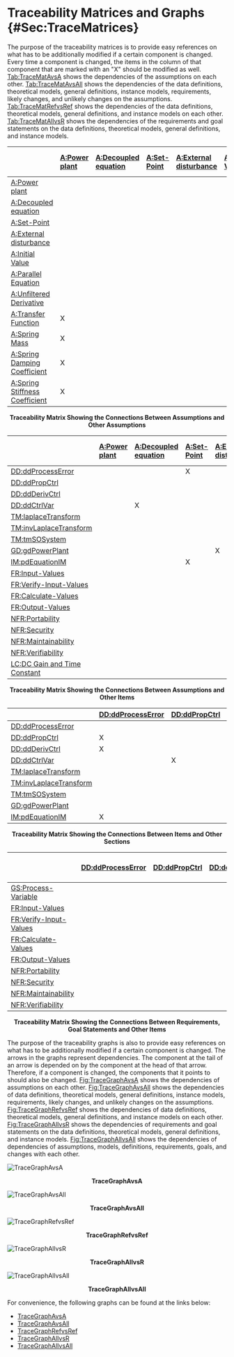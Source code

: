# Traceability Matrices and Graphs {#Sec:TraceMatrices}

The purpose of the traceability matrices is to provide easy references on what has to be additionally modified if a certain component is changed. Every time a component is changed, the items in the column of that component that are marked with an "X" should be modified as well. [Tab:TraceMatAvsA](./SecTraceMatrices.md#Table:TraceMatAvsA) shows the dependencies of the assumptions on each other. [Tab:TraceMatAvsAll](./SecTraceMatrices.md#Table:TraceMatAvsAll) shows the dependencies of the data definitions, theoretical models, general definitions, instance models, requirements, likely changes, and unlikely changes on the assumptions. [Tab:TraceMatRefvsRef](./SecTraceMatrices.md#Table:TraceMatRefvsRef) shows the dependencies of the data definitions, theoretical models, general definitions, and instance models on each other. [Tab:TraceMatAllvsR](./SecTraceMatrices.md#Table:TraceMatAllvsR) shows the dependencies of the requirements and goal statements on the data definitions, theoretical models, general definitions, and instance models.

<div id="Table:TraceMatAvsA"></div>

|                                                                      |[A:Power plant](./SecAssumps.md#pwrPlant)|[A:Decoupled equation](./SecAssumps.md#decoupled)|[A:Set-Point](./SecAssumps.md#setPoint)|[A:External disturbance](./SecAssumps.md#externalDisturb)|[A:Initial Value](./SecAssumps.md#initialValue)|[A:Parallel Equation](./SecAssumps.md#parallelEq)|[A:Unfiltered Derivative](./SecAssumps.md#unfilteredDerivative)|[A:Transfer Function](./SecAssumps.md#pwrPlantTxFnx)|[A:Spring Mass](./SecAssumps.md#massSpring)|[A:Spring Damping Coefficient](./SecAssumps.md#dampingCoeffSpring)|[A:Spring Stiffness Coefficient](./SecAssumps.md#stiffnessCoeffSpring)|
|:---------------------------------------------------------------------|:----------------------------------------|:------------------------------------------------|:--------------------------------------|:--------------------------------------------------------|:----------------------------------------------|:------------------------------------------------|:--------------------------------------------------------------|:---------------------------------------------------|:------------------------------------------|:-----------------------------------------------------------------|:---------------------------------------------------------------------|
|[A:Power plant](./SecAssumps.md#pwrPlant)                             |                                         |                                                 |                                       |                                                         |                                               |                                                 |                                                               |                                                    |                                           |                                                                  |                                                                      |
|[A:Decoupled equation](./SecAssumps.md#decoupled)                     |                                         |                                                 |                                       |                                                         |                                               |                                                 |                                                               |                                                    |                                           |                                                                  |                                                                      |
|[A:Set-Point](./SecAssumps.md#setPoint)                               |                                         |                                                 |                                       |                                                         |                                               |                                                 |                                                               |                                                    |                                           |                                                                  |                                                                      |
|[A:External disturbance](./SecAssumps.md#externalDisturb)             |                                         |                                                 |                                       |                                                         |                                               |                                                 |                                                               |                                                    |                                           |                                                                  |                                                                      |
|[A:Initial Value](./SecAssumps.md#initialValue)                       |                                         |                                                 |                                       |                                                         |                                               |                                                 |                                                               |                                                    |                                           |                                                                  |                                                                      |
|[A:Parallel Equation](./SecAssumps.md#parallelEq)                     |                                         |                                                 |                                       |                                                         |                                               |                                                 |                                                               |                                                    |                                           |                                                                  |                                                                      |
|[A:Unfiltered Derivative](./SecAssumps.md#unfilteredDerivative)       |                                         |                                                 |                                       |                                                         |                                               |                                                 |                                                               |                                                    |                                           |                                                                  |                                                                      |
|[A:Transfer Function](./SecAssumps.md#pwrPlantTxFnx)                  |X                                        |                                                 |                                       |                                                         |                                               |                                                 |                                                               |                                                    |                                           |                                                                  |                                                                      |
|[A:Spring Mass](./SecAssumps.md#massSpring)                           |X                                        |                                                 |                                       |                                                         |                                               |                                                 |                                                               |                                                    |                                           |                                                                  |                                                                      |
|[A:Spring Damping Coefficient](./SecAssumps.md#dampingCoeffSpring)    |X                                        |                                                 |                                       |                                                         |                                               |                                                 |                                                               |                                                    |                                           |                                                                  |                                                                      |
|[A:Spring Stiffness Coefficient](./SecAssumps.md#stiffnessCoeffSpring)|X                                        |                                                 |                                       |                                                         |                                               |                                                 |                                                               |                                                    |                                           |                                                                  |                                                                      |

**<p align="center">Traceability Matrix Showing the Connections Between Assumptions and Other Assumptions</p>**

<div id="Table:TraceMatAvsAll"></div>

|                                                            |[A:Power plant](./SecAssumps.md#pwrPlant)|[A:Decoupled equation](./SecAssumps.md#decoupled)|[A:Set-Point](./SecAssumps.md#setPoint)|[A:External disturbance](./SecAssumps.md#externalDisturb)|[A:Initial Value](./SecAssumps.md#initialValue)|[A:Parallel Equation](./SecAssumps.md#parallelEq)|[A:Unfiltered Derivative](./SecAssumps.md#unfilteredDerivative)|[A:Transfer Function](./SecAssumps.md#pwrPlantTxFnx)|[A:Spring Mass](./SecAssumps.md#massSpring)|[A:Spring Damping Coefficient](./SecAssumps.md#dampingCoeffSpring)|[A:Spring Stiffness Coefficient](./SecAssumps.md#stiffnessCoeffSpring)|
|:-----------------------------------------------------------|:----------------------------------------|:------------------------------------------------|:--------------------------------------|:--------------------------------------------------------|:----------------------------------------------|:------------------------------------------------|:--------------------------------------------------------------|:---------------------------------------------------|:------------------------------------------|:-----------------------------------------------------------------|:---------------------------------------------------------------------|
|[DD:ddProcessError](./SecDDs.md#DD:ddProcessError)          |                                         |                                                 |X                                      |                                                         |X                                              |                                                 |                                                               |                                                    |                                           |                                                                  |                                                                      |
|[DD:ddPropCtrl](./SecDDs.md#DD:ddPropCtrl)                  |                                         |                                                 |                                       |                                                         |                                               |                                                 |                                                               |                                                    |                                           |                                                                  |                                                                      |
|[DD:ddDerivCtrl](./SecDDs.md#DD:ddDerivCtrl)                |                                         |                                                 |                                       |                                                         |                                               |                                                 |X                                                              |                                                    |                                           |                                                                  |                                                                      |
|[DD:ddCtrlVar](./SecDDs.md#DD:ddCtrlVar)                    |                                         |X                                                |                                       |                                                         |                                               |X                                                |                                                               |                                                    |                                           |                                                                  |                                                                      |
|[TM:laplaceTransform](./SecTMs.md#TM:laplaceTransform)      |                                         |                                                 |                                       |                                                         |                                               |                                                 |                                                               |                                                    |                                           |                                                                  |                                                                      |
|[TM:invLaplaceTransform](./SecTMs.md#TM:invLaplaceTransform)|                                         |                                                 |                                       |                                                         |                                               |                                                 |                                                               |                                                    |                                           |                                                                  |                                                                      |
|[TM:tmSOSystem](./SecTMs.md#TM:tmSOSystem)                  |                                         |                                                 |                                       |                                                         |                                               |                                                 |                                                               |X                                                   |                                           |                                                                  |                                                                      |
|[GD:gdPowerPlant](./SecGDs.md#GD:gdPowerPlant)              |                                         |                                                 |                                       |X                                                        |                                               |                                                 |                                                               |                                                    |X                                          |X                                                                 |X                                                                     |
|[IM:pdEquationIM](./SecIMs.md#IM:pdEquationIM)              |                                         |                                                 |X                                      |                                                         |                                               |                                                 |                                                               |                                                    |                                           |                                                                  |                                                                      |
|[FR:Input-Values](./SecFRs.md#inputValues)                  |                                         |                                                 |                                       |                                                         |                                               |                                                 |                                                               |                                                    |                                           |                                                                  |                                                                      |
|[FR:Verify-Input-Values](./SecFRs.md#verifyInputs)          |                                         |                                                 |                                       |                                                         |                                               |                                                 |                                                               |                                                    |                                           |                                                                  |                                                                      |
|[FR:Calculate-Values](./SecFRs.md#calculateValues)          |                                         |                                                 |                                       |                                                         |                                               |                                                 |                                                               |                                                    |                                           |                                                                  |                                                                      |
|[FR:Output-Values](./SecFRs.md#outputValues)                |                                         |                                                 |                                       |                                                         |                                               |                                                 |                                                               |                                                    |                                           |                                                                  |                                                                      |
|[NFR:Portability](./SecNFRs.md#portable)                    |                                         |                                                 |                                       |                                                         |                                               |                                                 |                                                               |                                                    |                                           |                                                                  |                                                                      |
|[NFR:Security](./SecNFRs.md#security)                       |                                         |                                                 |                                       |                                                         |                                               |                                                 |                                                               |                                                    |                                           |                                                                  |                                                                      |
|[NFR:Maintainability](./SecNFRs.md#maintainability)         |                                         |                                                 |                                       |                                                         |                                               |                                                 |                                                               |                                                    |                                           |                                                                  |                                                                      |
|[NFR:Verifiability](./SecNFRs.md#verifiability)             |                                         |                                                 |                                       |                                                         |                                               |                                                 |                                                               |                                                    |                                           |                                                                  |                                                                      |
|[LC:DC Gain and Time Constant](./SecLCs.md#likeChgPP)       |                                         |                                                 |                                       |                                                         |                                               |                                                 |                                                               |                                                    |X                                          |X                                                                 |X                                                                     |

**<p align="center">Traceability Matrix Showing the Connections Between Assumptions and Other Items</p>**

<div id="Table:TraceMatRefvsRef"></div>

|                                                            |[DD:ddProcessError](./SecDDs.md#DD:ddProcessError)|[DD:ddPropCtrl](./SecDDs.md#DD:ddPropCtrl)|[DD:ddDerivCtrl](./SecDDs.md#DD:ddDerivCtrl)|[DD:ddCtrlVar](./SecDDs.md#DD:ddCtrlVar)|[TM:laplaceTransform](./SecTMs.md#TM:laplaceTransform)|[TM:invLaplaceTransform](./SecTMs.md#TM:invLaplaceTransform)|[TM:tmSOSystem](./SecTMs.md#TM:tmSOSystem)|[GD:gdPowerPlant](./SecGDs.md#GD:gdPowerPlant)|[IM:pdEquationIM](./SecIMs.md#IM:pdEquationIM)|
|:-----------------------------------------------------------|:-------------------------------------------------|:-----------------------------------------|:-------------------------------------------|:---------------------------------------|:-----------------------------------------------------|:-----------------------------------------------------------|:-----------------------------------------|:---------------------------------------------|:---------------------------------------------|
|[DD:ddProcessError](./SecDDs.md#DD:ddProcessError)          |                                                  |                                          |                                            |                                        |X                                                     |                                                            |                                          |                                              |                                              |
|[DD:ddPropCtrl](./SecDDs.md#DD:ddPropCtrl)                  |X                                                 |                                          |                                            |                                        |X                                                     |                                                            |                                          |                                              |                                              |
|[DD:ddDerivCtrl](./SecDDs.md#DD:ddDerivCtrl)                |X                                                 |                                          |                                            |                                        |X                                                     |                                                            |                                          |                                              |                                              |
|[DD:ddCtrlVar](./SecDDs.md#DD:ddCtrlVar)                    |                                                  |X                                         |X                                           |                                        |                                                      |                                                            |                                          |                                              |                                              |
|[TM:laplaceTransform](./SecTMs.md#TM:laplaceTransform)      |                                                  |                                          |                                            |                                        |                                                      |                                                            |                                          |                                              |                                              |
|[TM:invLaplaceTransform](./SecTMs.md#TM:invLaplaceTransform)|                                                  |                                          |                                            |                                        |                                                      |                                                            |                                          |                                              |                                              |
|[TM:tmSOSystem](./SecTMs.md#TM:tmSOSystem)                  |                                                  |                                          |                                            |                                        |                                                      |                                                            |                                          |                                              |                                              |
|[GD:gdPowerPlant](./SecGDs.md#GD:gdPowerPlant)              |                                                  |                                          |                                            |                                        |X                                                     |                                                            |X                                         |                                              |                                              |
|[IM:pdEquationIM](./SecIMs.md#IM:pdEquationIM)              |X                                                 |                                          |                                            |X                                       |                                                      |X                                                           |                                          |X                                             |                                              |

**<p align="center">Traceability Matrix Showing the Connections Between Items and Other Sections</p>**

<div id="Table:TraceMatAllvsR"></div>

|                                                       |[DD:ddProcessError](./SecDDs.md#DD:ddProcessError)|[DD:ddPropCtrl](./SecDDs.md#DD:ddPropCtrl)|[DD:ddDerivCtrl](./SecDDs.md#DD:ddDerivCtrl)|[DD:ddCtrlVar](./SecDDs.md#DD:ddCtrlVar)|[TM:laplaceTransform](./SecTMs.md#TM:laplaceTransform)|[TM:invLaplaceTransform](./SecTMs.md#TM:invLaplaceTransform)|[TM:tmSOSystem](./SecTMs.md#TM:tmSOSystem)|[GD:gdPowerPlant](./SecGDs.md#GD:gdPowerPlant)|[IM:pdEquationIM](./SecIMs.md#IM:pdEquationIM)|[FR:Input-Values](./SecFRs.md#inputValues)|[FR:Verify-Input-Values](./SecFRs.md#verifyInputs)|[FR:Calculate-Values](./SecFRs.md#calculateValues)|[FR:Output-Values](./SecFRs.md#outputValues)|[NFR:Portability](./SecNFRs.md#portable)|[NFR:Security](./SecNFRs.md#security)|[NFR:Maintainability](./SecNFRs.md#maintainability)|[NFR:Verifiability](./SecNFRs.md#verifiability)|
|:------------------------------------------------------|:-------------------------------------------------|:-----------------------------------------|:-------------------------------------------|:---------------------------------------|:-----------------------------------------------------|:-----------------------------------------------------------|:-----------------------------------------|:---------------------------------------------|:---------------------------------------------|:-----------------------------------------|:-------------------------------------------------|:-------------------------------------------------|:-------------------------------------------|:---------------------------------------|:------------------------------------|:--------------------------------------------------|:----------------------------------------------|
|[GS:Process-Variable](./SecGoalStmt.md#processVariable)|                                                  |                                          |                                            |                                        |                                                      |                                                            |                                          |                                              |                                              |                                          |                                                  |                                                  |                                            |                                        |                                     |                                                   |                                               |
|[FR:Input-Values](./SecFRs.md#inputValues)             |                                                  |                                          |                                            |                                        |                                                      |                                                            |                                          |                                              |                                              |                                          |                                                  |                                                  |                                            |                                        |                                     |                                                   |                                               |
|[FR:Verify-Input-Values](./SecFRs.md#verifyInputs)     |                                                  |                                          |                                            |                                        |                                                      |                                                            |                                          |                                              |                                              |                                          |                                                  |                                                  |                                            |                                        |                                     |                                                   |                                               |
|[FR:Calculate-Values](./SecFRs.md#calculateValues)     |                                                  |                                          |                                            |                                        |                                                      |                                                            |                                          |                                              |X                                             |                                          |                                                  |                                                  |                                            |                                        |                                     |                                                   |                                               |
|[FR:Output-Values](./SecFRs.md#outputValues)           |                                                  |                                          |                                            |                                        |                                                      |                                                            |                                          |                                              |X                                             |                                          |                                                  |                                                  |                                            |                                        |                                     |                                                   |                                               |
|[NFR:Portability](./SecNFRs.md#portable)               |                                                  |                                          |                                            |                                        |                                                      |                                                            |                                          |                                              |                                              |                                          |                                                  |                                                  |                                            |                                        |                                     |                                                   |                                               |
|[NFR:Security](./SecNFRs.md#security)                  |                                                  |                                          |                                            |                                        |                                                      |                                                            |                                          |                                              |                                              |                                          |                                                  |                                                  |                                            |                                        |                                     |                                                   |                                               |
|[NFR:Maintainability](./SecNFRs.md#maintainability)    |                                                  |                                          |                                            |                                        |                                                      |                                                            |                                          |                                              |                                              |                                          |                                                  |                                                  |                                            |                                        |                                     |                                                   |                                               |
|[NFR:Verifiability](./SecNFRs.md#verifiability)        |                                                  |                                          |                                            |                                        |                                                      |                                                            |                                          |                                              |                                              |                                          |                                                  |                                                  |                                            |                                        |                                     |                                                   |                                               |

**<p align="center">Traceability Matrix Showing the Connections Between Requirements, Goal Statements and Other Items</p>**

The purpose of the traceability graphs is also to provide easy references on what has to be additionally modified if a certain component is changed. The arrows in the graphs represent dependencies. The component at the tail of an arrow is depended on by the component at the head of that arrow. Therefore, if a component is changed, the components that it points to should also be changed. [Fig:TraceGraphAvsA](./SecTraceMatrices.md#Figure:TraceGraphAvsA) shows the dependencies of assumptions on each other. [Fig:TraceGraphAvsAll](./SecTraceMatrices.md#Figure:TraceGraphAvsAll) shows the dependencies of data definitions, theoretical models, general definitions, instance models, requirements, likely changes, and unlikely changes on the assumptions. [Fig:TraceGraphRefvsRef](./SecTraceMatrices.md#Figure:TraceGraphRefvsRef) shows the dependencies of data definitions, theoretical models, general definitions, and instance models on each other. [Fig:TraceGraphAllvsR](./SecTraceMatrices.md#Figure:TraceGraphAllvsR) shows the dependencies of requirements and goal statements on the data definitions, theoretical models, general definitions, and instance models. [Fig:TraceGraphAllvsAll](./SecTraceMatrices.md#Figure:TraceGraphAllvsAll) shows the dependencies of dependencies of assumptions, models, definitions, requirements, goals, and changes with each other.

<div id="Figure:TraceGraphAvsA"></div>

![TraceGraphAvsA](./assets/avsa.svg)

**<p align="center">TraceGraphAvsA</p>**

<div id="Figure:TraceGraphAvsAll"></div>

![TraceGraphAvsAll](./assets/avsall.svg)

**<p align="center">TraceGraphAvsAll</p>**

<div id="Figure:TraceGraphRefvsRef"></div>

![TraceGraphRefvsRef](./assets/refvsref.svg)

**<p align="center">TraceGraphRefvsRef</p>**

<div id="Figure:TraceGraphAllvsR"></div>

![TraceGraphAllvsR](./assets/allvsr.svg)

**<p align="center">TraceGraphAllvsR</p>**

<div id="Figure:TraceGraphAllvsAll"></div>

![TraceGraphAllvsAll](./assets/allvsall.svg)

**<p align="center">TraceGraphAllvsAll</p>**

For convenience, the following graphs can be found at the links below:

- [TraceGraphAvsA](../../../../traceygraphs/pdcontroller/avsa.svg)
- [TraceGraphAvsAll](../../../../traceygraphs/pdcontroller/avsall.svg)
- [TraceGraphRefvsRef](../../../../traceygraphs/pdcontroller/refvsref.svg)
- [TraceGraphAllvsR](../../../../traceygraphs/pdcontroller/allvsr.svg)
- [TraceGraphAllvsAll](../../../../traceygraphs/pdcontroller/allvsall.svg)

